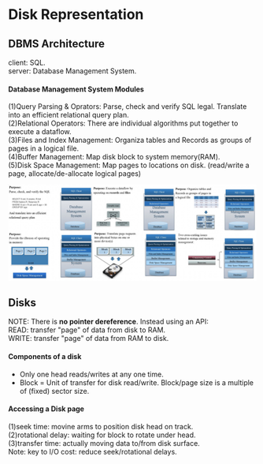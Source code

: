 # Disk Representation 

## DBMS Architecture
client: SQL.  
server: Database Management System.  

#### Database Management System Modules
(1)Query Parsing & Oprators: Parse, check and verify SQL legal. Translate into an efficient relational query plan.  
(2)Relational Operators: There are individual algorithms put together to execute a dataflow.  
(3)Files and Index Management: Organiza tables and Records as groups of pages in a logical file.  
(4)Buffer Management: Map disk block to system memory(RAM).  
(5)Disk Space Management: Map pages to locations on disk. (read/write a page, allocate/de-allocate logical pages)    

![](./pic/dbms1.png)
## Disks
NOTE: There is **no pointer dereference**. Instead using an API:  
READ: transfer "page" of data from disk to RAM.   
WRITE: transfer "page" of data from RAM to disk.  

#### Components of a disk
* Only one head reads/writes at any one time.  
* Block = Unit of transfer for disk read/write. Block/page size is a multiple of (fixed) sector size.  

#### Accessing a Disk page
(1)seek time: movine arms to position disk head on track.  
(2)rotational delay: waiting for block to rotate under head.  
(3)transfer time: actually moving data to/from disk surface.  
Note: key to I/O cost: reduce seek/rotational delays.  

